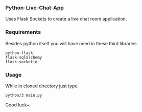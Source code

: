 ### Python-Live-Chat-App
Uses Flask Sockets to create a live chat room application.

### Requirements
Besides python itself you will have need in these third libraries
```
python-flask
flask-sqlalchemy
flask-socketio
```

### Usage
While in cloned directory just type
```
python/3 main.py
```

Good luck~
